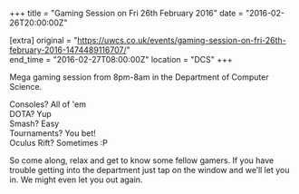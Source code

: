 +++
title = "Gaming Session on Fri 26th February 2016"
date = "2016-02-26T20:00:00Z"

[extra]
original = "https://uwcs.co.uk/events/gaming-session-on-fri-26th-february-2016-1474489116707/"    
end_time = "2016-02-27T08:00:00Z"
location = "DCS"
+++

Mega gaming session from 8pm-8am in the Department of Computer Science.

Consoles? All of 'em  
DOTA? Yup  
Smash? Easy  
Tournaments? You bet\!  
Oculus Rift? Sometimes :P

So come along, relax and get to know some fellow gamers. If you have trouble getting into the department just tap on the window and we’ll let you in. We might even let you out again.

